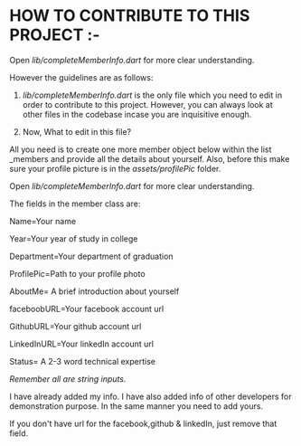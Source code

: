 # HOW TO CONTRIBUTE TO THIS PROJECT :-

Open  *lib/completeMemberInfo.dart*  for more clear understanding.

However the guidelines are as follows:
1)  *lib/completeMemberInfo.dart*   is the only file which you need to edit in order to contribute to this project. However, you can always look at other files in the codebase incase you are inquisitive enough.

2) Now, What to edit in this file?

  All you need is to create one more member object below within the list _members and provide all the details about yourself. Also, before this make sure your profile picture is in the   *assets/profilePic*  folder.  
  
Open  *lib/completeMemberInfo.dart*  for more clear understanding.

The fields in the member class are:

Name=Your name

Year=Your year of study in college

Department=Your department of graduation

ProfilePic=Path to your profile photo

AboutMe= A brief introduction about yourself

faceboobURL=Your facebook account url

GithubURL=Your github account url

LinkedInURL=Your linkedIn account url

Status= A 2-3 word technical expertise



*Remember all are string inputs.*

I have already added my info.  I have also added info of other developers for demonstration purpose. In the same manner you need to add yours.


If you don't have url for the facebook,github & linkedIn, just remove that field.

